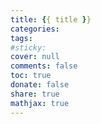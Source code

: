 ```yaml
---
title: {{ title }}
categories:
tags:
#sticky:
cover: null
comments: false
toc: true
donate: false
share: true
mathjax: true
---
```

